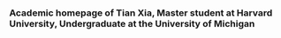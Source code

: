 ### Academic homepage of Tian Xia, Master student at Harvard University, Undergraduate at the University of Michigan
